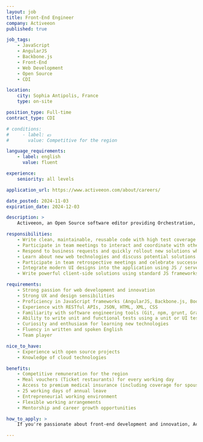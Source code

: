 ```yaml
---
layout: job
title: Front-End Engineer
company: Activeeon
published: true

job_tags:
    - JavaScript
    - AngularJS
    - Backbone.js
    - Front-End
    - Web Development
    - Open Source
    - CDI

location:
    city: Sophia Antipolis, France
    type: on-site

position_type: Full-time
contract_type: CDI

# conditions:
#     - label: 💶
#       value: Competitive for the region

language_requirements:
    - label: english
      value: fluent

experience: 
    seniority: all levels

application_url: https://www.activeeon.com/about/careers/

date_posted: 2024-11-03
expiration_date: 2024-12-03

description: >
    Activeeon, an Open Source software editor providing Orchestration, Scheduling, IT and Business Process Workload Automation for the multi-Cloud era, is seeking Front-End Engineers at all levels. You will be responsible for improving and maintaining the ProActive web client, a rich in-browser application relied upon by several enterprises and government institutions across the globe.

responsibilities:
    - Write clean, maintainable, reusable code with high test coverage
    - Participate in team meetings to interact and coordinate with other engineers
    - Respond to business requests and quickly rollout new solutions when needed
    - Learn about new web technologies and discuss potential solutions to problems
    - Participate in team retrospective meetings and celebrate successes together
    - Integrate modern UI designs into the application using JS / server-side technologies
    - Write powerful client-side solutions using standard JS frameworks (AngularJs and Backbone.js)

requirements:
    - Strong passion for web development and innovation
    - Strong UX and design sensibilities
    - Proficiency in JavaScript frameworks (AngularJS, Backbone.js, Bootstrap, jQuery, GWT)
    - Experience with RESTful APIs, JSON, HTML, XML, CSS
    - Familiarity with software engineering tools (Git, npm, grunt, Gradle, Jenkins)
    - Ability to write unit and functional tests using a unit or UI testing framework
    - Curiosity and enthusiasm for learning new technologies
    - Fluency in written and spoken English
    - Team player

nice_to_have:
    - Experience with open source projects
    - Knowledge of cloud technologies

benefits:
    - Competitive remuneration for the region
    - Meal vouchers (Ticket restaurants) for every working day
    - Access to premium medical insurance (including coverage for spouse and children)
    - 25 working days of annual leave
    - Entrepreneurial working environment
    - Flexible working arrangements
    - Mentorship and career growth opportunities

how_to_apply: >
    If you're passionate about front-end development and innovation, ActiveEon wants to hear from you! Please send your resume to our careers page. The position is open immediately.

---
```

